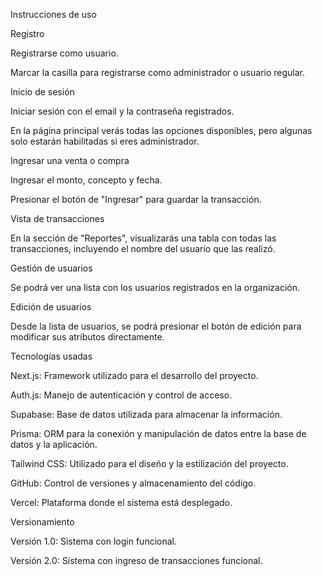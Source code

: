 Instrucciones de uso

Registro

Registrarse como usuario.

Marcar la casilla para registrarse como administrador o usuario regular.

Inicio de sesión

Iniciar sesión con el email y la contraseña registrados.

En la página principal verás todas las opciones disponibles, pero algunas solo estarán habilitadas si eres administrador.

Ingresar una venta o compra

Ingresar el monto, concepto y fecha.

Presionar el botón de "Ingresar" para guardar la transacción.

Vista de transacciones

En la sección de "Reportes", visualizarás una tabla con todas las transacciones, incluyendo el nombre del usuario que las realizó.

Gestión de usuarios

Se podrá ver una lista con los usuarios registrados en la organización.

Edición de usuarios

Desde la lista de usuarios, se podrá presionar el botón de edición para modificar sus atributos directamente.

Tecnologías usadas

Next.js: Framework utilizado para el desarrollo del proyecto.

Auth.js: Manejo de autenticación y control de acceso.

Supabase: Base de datos utilizada para almacenar la información.

Prisma: ORM para la conexión y manipulación de datos entre la base de datos y la aplicación.

Tailwind CSS: Utilizado para el diseño y la estilización del proyecto.

GitHub: Control de versiones y almacenamiento del código.

Vercel: Plataforma donde el sistema está desplegado.

Versionamiento

Versión 1.0: Sistema con login funcional.

Versión 2.0: Sistema con ingreso de transacciones funcional.